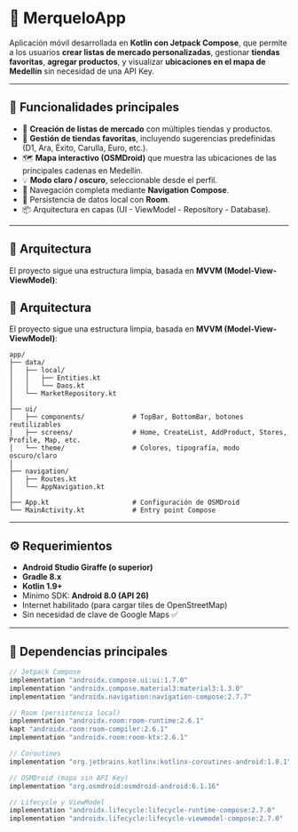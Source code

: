 # 🛒 MerqueloApp

Aplicación móvil desarrollada en **Kotlin con Jetpack Compose**, que permite a los usuarios **crear listas de mercado personalizadas**, gestionar **tiendas favoritas**, **agregar productos**, y visualizar **ubicaciones en el mapa de Medellín** sin necesidad de una API Key.

---

## 🌟 Funcionalidades principales

- 🧾 **Creación de listas de mercado** con múltiples tiendas y productos.
- 🏬 **Gestión de tiendas favoritas**, incluyendo sugerencias predefinidas (D1, Ara, Éxito, Carulla, Euro, etc.).
- 🗺️ **Mapa interactivo (OSMDroid)** que muestra las ubicaciones de las principales cadenas en Medellín.
- 💡 **Modo claro / oscuro**, seleccionable desde el perfil.
- 🧭 Navegación completa mediante **Navigation Compose**.
- 💾 Persistencia de datos local con **Room**.
- 📦 Arquitectura en capas (UI - ViewModel - Repository - Database).

---

## 🧱 Arquitectura

El proyecto sigue una estructura limpia, basada en **MVVM (Model-View-ViewModel)**:

## 🧱 Arquitectura

El proyecto sigue una estructura limpia, basada en **MVVM (Model-View-ViewModel)**:

```plaintext
app/
├── data/
│   ├── local/
│   │   ├── Entities.kt
│   │   └── Daos.kt
│   └── MarketRepository.kt
│
├── ui/
│   ├── components/            # TopBar, BottomBar, botones reutilizables
│   ├── screens/               # Home, CreateList, AddProduct, Stores, Profile, Map, etc.
│   └── theme/                 # Colores, tipografía, modo oscuro/claro
│
├── navigation/
│   ├── Routes.kt
│   └── AppNavigation.kt
│
├── App.kt                     # Configuración de OSMDroid
└── MainActivity.kt            # Entry point Compose
```

---

## ⚙️ Requerimientos

- **Android Studio Giraffe (o superior)**
- **Gradle 8.x**
- **Kotlin 1.9+**
- Mínimo SDK: **Android 8.0 (API 26)**
- Internet habilitado (para cargar tiles de OpenStreetMap)
- Sin necesidad de clave de Google Maps ✅

---

## 🧩 Dependencias principales

```gradle
// Jetpack Compose
implementation "androidx.compose.ui:ui:1.7.0"
implementation "androidx.compose.material3:material3:1.3.0"
implementation "androidx.navigation:navigation-compose:2.7.7"

// Room (persistencia local)
implementation "androidx.room:room-runtime:2.6.1"
kapt "androidx.room:room-compiler:2.6.1"
implementation "androidx.room:room-ktx:2.6.1"

// Coroutines
implementation "org.jetbrains.kotlinx:kotlinx-coroutines-android:1.8.1"

// OSMDroid (mapa sin API Key)
implementation "org.osmdroid:osmdroid-android:6.1.16"

// Lifecycle y ViewModel
implementation "androidx.lifecycle:lifecycle-runtime-compose:2.7.0"
implementation "androidx.lifecycle:lifecycle-viewmodel-compose:2.7.0"
